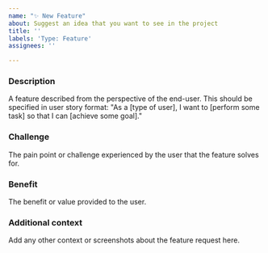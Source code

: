 ```yaml
---
name: "✨ New Feature"
about: Suggest an idea that you want to see in the project
title: ''
labels: 'Type: Feature'
assignees: ''

---
```


### Description
A feature described from the perspective of the end-user. This should be specified in user story format: "As a [type of user], I want to [perform some task] so that I can [achieve some goal]."

### Challenge
The pain point or challenge experienced by the user that the feature solves for.

### Benefit
The benefit or value provided to the user.

### Additional context
Add any other context or screenshots about the feature request here.
